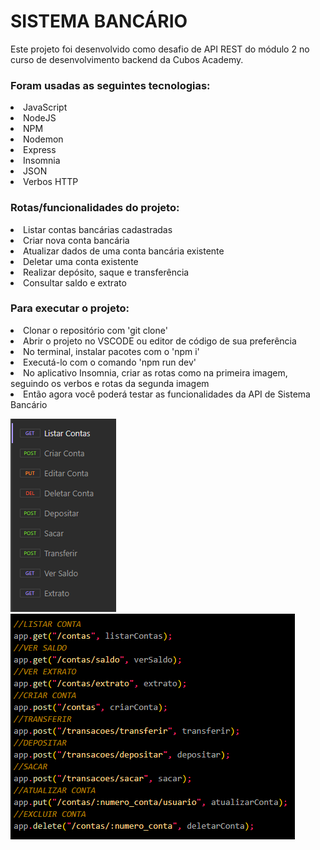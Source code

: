 <h1> SISTEMA BANCÁRIO </h1>

<p> Este projeto foi desenvolvido como desafio de API REST do módulo 2 no curso de desenvolvimento backend da Cubos Academy. </p>

<h3> Foram usadas as seguintes tecnologias: </h3>
<li>JavaScript</li>
<li>NodeJS</li>
<li>NPM</li>
<li>Nodemon</li>
<li>Express</li>
<li>Insomnia</li>
<li>JSON</li>
<li>Verbos HTTP</li>

<h3>Rotas/funcionalidades do projeto:</h3>
<li>Listar contas bancárias cadastradas</li>
<li>Criar nova conta bancária</li>
<li>Atualizar dados de uma conta bancária existente</li>
<li>Deletar uma conta existente</li>
<li>Realizar depósito, saque e transferência</li>
<li>Consultar saldo e extrato</li>

<h3>Para executar o projeto:</h3>
<li>Clonar o repositório com 'git clone'</li>
<li>Abrir o projeto no VSCODE ou editor de código de sua preferência</li>
<li>No terminal, instalar pacotes com o 'npm i'</li>
<li>Executá-lo com o comando 'npm run dev'</li>
<li>No aplicativo Insomnia, criar as rotas como na primeira imagem, seguindo os verbos e rotas da segunda imagem</li>
<li>Então agora você poderá testar as funcionalidades da API de Sistema Bancário</li>
<p></p>

![Rotas no Imsomnia](image.png) ![Rotas no JavaScript](image-1.png)
